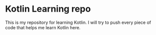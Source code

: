 # Kotlin Learning repo

This is my repository for learning Kotlin. I will try to push every piece of code that helps me learn Kotlin here. 
